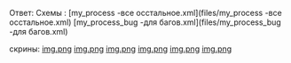 Ответ:
Схемы :
[my_process -все осстальное.xml](files/my_process -все осстальное.xml)
[my_process_bug -для багов.xml](files/my_process_bug -для багов.xml)

скрины:
[img.png](screen/Screenshot_1.png)
[img.png](screen/Screenshot_2.png)
[img.png](screen/Screenshot_3.png)
[img.png](screen/Screenshot_4.png)
[img.png](screen/Screenshot_5.png)
[img.png](screen/Screenshot_6.png)

